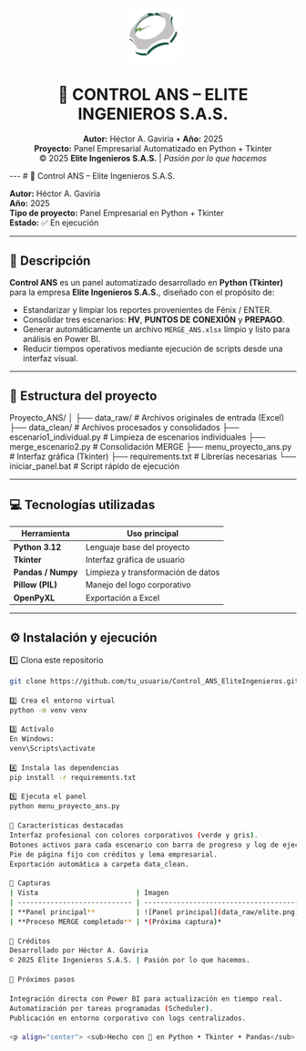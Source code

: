 <p align="center">
  <img src="data_raw/elite.png" alt="Elite Ingenieros" width="100">
</p>

<h1 align="center">🧠 CONTROL ANS – ELITE INGENIEROS S.A.S.</h1>

<p align="center">
  <b>Autor:</b> Héctor A. Gaviria • <b>Año:</b> 2025  
  <br><b>Proyecto:</b> Panel Empresarial Automatizado en Python + Tkinter  
  <br>© 2025 <b>Elite Ingenieros S.A.S.</b> | <i>Pasión por lo que hacemos</i>
</p>
---
# 🧠 Control ANS – Elite Ingenieros S.A.S.

**Autor:** Héctor A. Gaviria  
**Año:** 2025  
**Tipo de proyecto:** Panel Empresarial en Python + Tkinter  
**Estado:** ✅ En ejecución

---

## 🚀 Descripción

**Control ANS** es un panel automatizado desarrollado en **Python (Tkinter)** para la empresa **Elite Ingenieros S.A.S.**, diseñado con el propósito de:

- Estandarizar y limpiar los reportes provenientes de Fénix / ENTER.  
- Consolidar tres escenarios: **HV**, **PUNTOS DE CONEXIÓN** y **PREPAGO**.  
- Generar automáticamente un archivo `MERGE_ANS.xlsx` limpio y listo para análisis en Power BI.  
- Reducir tiempos operativos mediante ejecución de scripts desde una interfaz visual.

---

## 🧩 Estructura del proyecto

Proyecto_ANS/
│
├── data_raw/ # Archivos originales de entrada (Excel)
├── data_clean/ # Archivos procesados y consolidados
├── escenario1_individual.py # Limpieza de escenarios individuales
├── merge_escenario2.py # Consolidación MERGE
├── menu_proyecto_ans.py # Interfaz gráfica (Tkinter)
├── requirements.txt # Librerías necesarias
└── iniciar_panel.bat # Script rápido de ejecución


---

## 💻 Tecnologías utilizadas

| Herramienta | Uso principal |
|--------------|----------------|
| **Python 3.12** | Lenguaje base del proyecto |
| **Tkinter** | Interfaz gráfica de usuario |
| **Pandas / Numpy** | Limpieza y transformación de datos |
| **Pillow (PIL)** | Manejo del logo corporativo |
| **OpenPyXL** | Exportación a Excel |

---

## ⚙️ Instalación y ejecución

1️⃣ Clona este repositorio  
```bash
git clone https://github.com/tu_usuario/Control_ANS_EliteIngenieros.git

2️⃣ Crea el entorno virtual
python -m venv venv

3️⃣ Actívalo
En Windows:
venv\Scripts\activate

4️⃣ Instala las dependencias
pip install -r requirements.txt

5️⃣ Ejecuta el panel
python menu_proyecto_ans.py

🧠 Características destacadas
Interfaz profesional con colores corporativos (verde y gris).
Botones activos para cada escenario con barra de progreso y log de ejecución.
Pie de página fijo con créditos y lema empresarial.
Exportación automática a carpeta data_clean.

📸 Capturas
| Vista                        | Imagen                                 |
| ---------------------------- | -------------------------------------- |
| **Panel principal**          | ![Panel principal](data_raw/elite.png) |
| **Proceso MERGE completado** | *(Próxima captura)*                    |

🏢 Créditos
Desarrollado por Héctor A. Gaviria
© 2025 Elite Ingenieros S.A.S. | Pasión por lo que hacemos.

🌟 Próximos pasos

Integración directa con Power BI para actualización en tiempo real.
Automatización por tareas programadas (Scheduler).
Publicación en entorno corporativo con logs centralizados.

<p align="center"> <sub>Hecho con 💚 en Python • Tkinter • Pandas</sub> </p> ```
